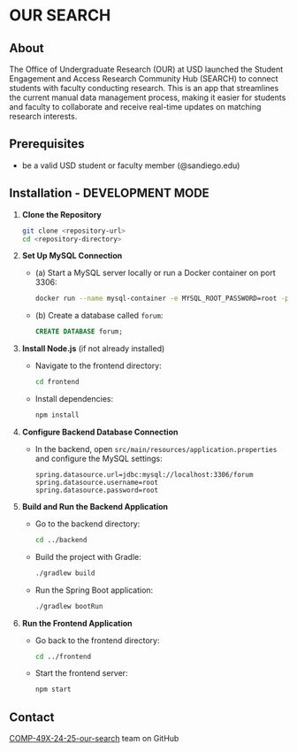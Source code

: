 # OUR SEARCH

## About

The Office of Undergraduate Research (OUR) at USD launched the Student Engagement and Access Research Community Hub (SEARCH) to connect students with faculty conducting research. This is an app that streamlines the current manual data management process, making it easier for students and faculty to collaborate and receive real-time updates on matching research interests.

## Prerequisites

* be a valid USD student or faculty member (@sandiego.edu)

## Installation - DEVELOPMENT MODE

1. **Clone the Repository**
   ```bash
   git clone <repository-url>
   cd <repository-directory>
   ```

2. **Set Up MySQL Connection**
   - (a) Start a MySQL server locally or run a Docker container on port 3306:
     ```bash
     docker run --name mysql-container -e MYSQL_ROOT_PASSWORD=root -p 3306:3306 -d mysql:latest
     ```
   - (b) Create a database called `forum`:
     ```sql
     CREATE DATABASE forum;
     ```

3. **Install Node.js** (if not already installed)
   - Navigate to the frontend directory:
     ```bash
     cd frontend
     ```
   - Install dependencies:
     ```bash
     npm install
     ```

4. **Configure Backend Database Connection**
   - In the backend, open `src/main/resources/application.properties` and configure the MySQL settings:
     ```properties
     spring.datasource.url=jdbc:mysql://localhost:3306/forum
     spring.datasource.username=root
     spring.datasource.password=root
     ```

5. **Build and Run the Backend Application**
   - Go to the backend directory:
     ```bash
     cd ../backend
     ```
   - Build the project with Gradle:
     ```bash
     ./gradlew build
     ```
   - Run the Spring Boot application:
     ```bash
     ./gradlew bootRun
     ```

6. **Run the Frontend Application**
   - Go back to the frontend directory:
     ```bash
     cd ../frontend
     ```
   - Start the frontend server:
     ```bash
     npm start
     ```

## Contact 
[COMP-49X-24-25-our-search](https://github.com/orgs/usd-cs/teams/comp-49x-24-25-our-search) team on GitHub